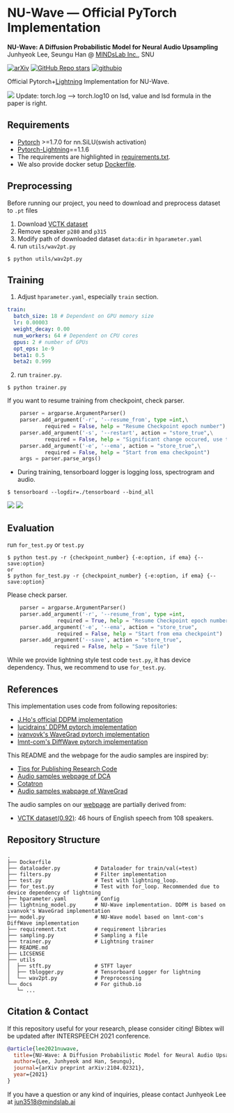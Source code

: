 # NU-Wave &mdash; Official PyTorch Implementation

**NU-Wave: A Diffusion Probabilistic Model for Neural Audio Upsampling**<br>
Junhyeok Lee, Seungu Han @ [MINDsLab Inc.](https://github.com/mindslab-ai), SNU

[![arXiv](https://img.shields.io/badge/arXiv-2104.02321-brightgreen.svg?style=flat-square)](https://arxiv.org/abs/2104.02321) [![GitHub Repo stars](https://img.shields.io/github/stars/mindslab-ai/nuwave?color=yellow&label=NU-Wave&logo=github&style=flat-square)](https://github.com/mindslab-ai/nuwave) [![githubio](https://img.shields.io/badge/GitHub.io-audio_samples-blue?logo=Github&style=flat-square)](https://mindslab-ai.github.io/nuwave/)

Official Pytorch+[Lightning](https://github.com/PyTorchLightning/pytorch-lightning) Implementation for NU-Wave.<br>

![](./docs/sampling.gif)
Update: torch.log --> torch.log10 on lsd, value and lsd formula in the paper is right.<br>


## Requirements
- [Pytorch](https://pytorch.org/) >=1.7.0 for nn.SiLU(swish activation)<br>
- [Pytorch-Lightning](https://github.com/PyTorchLightning/pytorch-lightning)==1.1.6<br>
- The requirements are highlighted in [requirements.txt](./requirements.txt).<br>
- We also provide docker setup [Dockerfile](./Dockerfile).<br>

## Preprocessing
Before running our project, you need to download and preprocess dataset to `.pt` files
1. Download [VCTK dataset](https://datashare.ed.ac.uk/handle/10283/3443)
2. Remove speaker `p280` and `p315`
3. Modify path of downloaded dataset `data:dir` in `hparameter.yaml`
4. run `utils/wav2pt.py`
```shell script
$ python utils/wav2pt.py
```

## Training
1. Adjust `hparameter.yaml`, especially `train` section.
```yaml
train:
  batch_size: 18 # Dependent on GPU memory size
  lr: 0.00003
  weight_decay: 0.00
  num_workers: 64 # Dependent on CPU cores
  gpus: 2 # number of GPUs
  opt_eps: 1e-9
  beta1: 0.5
  beta2: 0.999
```
2. run `trainer.py`.
```shell script
$ python trainer.py
```
If you want to resume training from checkpoint, check parser.
```python
    parser = argparse.ArgumentParser()
    parser.add_argument('-r', '--resume_from', type =int,\
            required = False, help = "Resume Checkpoint epoch number")
    parser.add_argument('-s', '--restart', action = "store_true",\
            required = False, help = "Significant change occured, use this")
    parser.add_argument('-e', '--ema', action = "store_true",\
            required = False, help = "Start from ema checkpoint")
    args = parser.parse_args()
```
- During training, tensorboard logger is logging loss, spectrogram and audio.
```shell script
$ tensorboard --logdir=./tensorboard --bind_all
```
![](./docs/images/loss.png)
![](./docs/images/spec.png)

## Evaluation
run `for_test.py` or `test.py`
```shell script
$ python test.py -r {checkpoint_number} {-e:option, if ema} {--save:option}
or
$ python for_test.py -r {checkpoint_number} {-e:option, if ema} {--save:option}
```
Please check parser.
```python
    parser = argparse.ArgumentParser()
    parser.add_argument('-r', '--resume_from', type =int,
                required = True, help = "Resume Checkpoint epoch number")
    parser.add_argument('-e', '--ema', action = "store_true",
                required = False, help = "Start from ema checkpoint")
    parser.add_argument('--save', action = "store_true",
               required = False, help = "Save file")
```
While we provide lightning style test code `test.py`, it has device dependency. 
Thus, we recommend to use `for_test.py`.

## References
This implementation uses code from following repositories:
- [J.Ho's official DDPM implementation](https://github.com/hojonathanho/diffusion)
- [lucidrains' DDPM pytorch implementation](https://github.com/lucidrains/denoising-diffusion-pytorch)
- [ivanvovk's WaveGrad pytorch implementation](https://github.com/ivanvovk/WaveGrad)
- [lmnt-com's DiffWave pytorch implementation](https://github.com/lmnt-com/diffwave)

This README and the webpage for the audio samples are inspired by:
- [Tips for Publishing Research Code](https://github.com/paperswithcode/releasing-research-code)
- [Audio samples webpage of DCA](https://google.github.io/tacotron/publications/location_relative_attention/)
- [Cotatron](https://github.com/mindslab-ai/cotatron/)
- [Audio samples wabpage of WaveGrad](https://wavegrad.github.io)

The audio samples on our [webpage](https://mindslab-ai.github.io/nuwave/) are partially derived from:
- [VCTK dataset(0.92)](https://datashare.ed.ac.uk/handle/10283/3443): 46 hours of English speech from 108 speakers.

## Repository Structure
```
.
├── Dockerfile
├── dataloader.py           # Dataloader for train/val(=test)
├── filters.py              # Filter implementation
├── test.py                 # Test with lightning_loop.
├── for_test.py             # Test with for_loop. Recommended due to device dependency of lightning
├── hparameter.yaml         # Config
├── lightning_model.py      # NU-Wave implementation. DDPM is based on ivanvok's WaveGrad implementation
├── model.py                # NU-Wave model based on lmnt-com's DiffWave implementation
├── requirement.txt         # requirement libraries
├── sampling.py             # Sampling a file
├── trainer.py              # Lightning trainer
├── README.md           
├── LICSENSE
├── utils
│  ├── stft.py              # STFT layer
│  ├── tblogger.py          # Tensorboard Logger for lightning
│  └── wav2pt.py            # Preprocessing
└── docs                    # For github.io
   └─ ...
```

## Citation & Contact
If this repository useful for your research, please consider citing!
Bibtex will be updated after INTERSPEECH 2021 conference.
```bib
@article{lee2021nuwave,
  title={NU-Wave: A Diffusion Probabilistic Model for Neural Audio Upsampling},
  author={Lee, Junhyeok and Han, Seungu},
  journal={arXiv preprint arXiv:2104.02321},
  year={2021}
}
```
If you have a question or any kind of inquiries, please contact Junhyeok Lee at [jun3518@mindslab.ai](mailto:jun3518@mindslab.ai)
